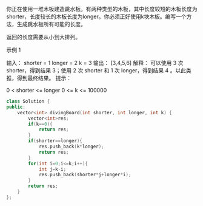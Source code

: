 你正在使用一堆木板建造跳水板。有两种类型的木板，其中长度较短的木板长度为shorter，长度较长的木板长度为longer。你必须正好使用k块木板。编写一个方法，生成跳水板所有可能的长度。

返回的长度需要从小到大排列。

示例 1

输入：
shorter = 1
longer = 2
k = 3
输出： [3,4,5,6]
解释：
可以使用 3 次 shorter，得到结果 3；使用 2 次 shorter 和 1 次 longer，得到结果 4 。以此类推，得到最终结果。
提示：

0 < shorter <= longer
0 <= k <= 100000

```cpp
class Solution {
public:
    vector<int> divingBoard(int shorter, int longer, int k) {
        vector<int>res;
        if(k==0){
            return res;
        }
        if(shorter==longer){
            res.push_back(k*longer);
            return res;
        }
        for(int i=0;i<=k;i++){
            int j=k-i;
            res.push_back(shorter*j+longer*i);
        }
        return res;
    }
};
```

